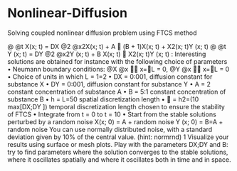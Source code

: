 # Nonlinear-Diffusion
Solving coupled nonlinear diffusion problem using FTCS method 

@
@t
X(x; t) = DX
@2
@x2X(x; t) + A 􀀀 (B + 1)X(x; t) + X2(x; t)Y (x; t)
@
@t
Y (x; t) = DY
@2
@x2Y (x; t) + B X(x; t) 􀀀 X2(x; t)Y (x; t) :
Interesting solutions are obtained for instance with the following choice of parameters
• Neumann boundary conditions: @X
@x

x=L = 0, @Y
@x

x=L = 0
• Choice of units in which L = 1=2
• DX = 0:001, diffusion constant for substance X
• DY = 0:001, diffusion constant for substance Y
• A = 2 constant concentration of substance A
• B = 5:1 constant concentration of substance B
• h = L=50 spatial discretization length
•  = h2=(10 max[DX;DY ]) temporal discretization length chosen to ensure
the stability of FTCS
• Integrate from t = 0 to t = 10
• Start from the stable solutions perturbed by a random noise
X(x; 0) = A + random noise
Y (x; 0) = B=A + random noise
You can use normally distributed noise, with a standard deviation given by
10% of the central value. (hint: normrnd)
1
Visualize your results using surface or mesh plots. Play with the parameters
DX;DY and B: try to find parameters where the solution converges to the stable
solutions, where it oscillates spatially and where it oscillates both in time and
in space.
